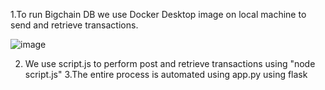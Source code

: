 1.To run Bigchain DB we use Docker Desktop image on local machine to send and retrieve transactions.

![image](https://github.com/user-attachments/assets/b9a47ba2-4b03-483b-acfe-7ef8d16e2d30)


2. We use script.js to perform post and retrieve transactions using "node script.js"
3.The entire process is automated using app.py using flask
